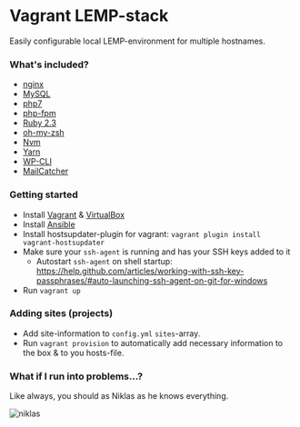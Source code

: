 # Vagrant LEMP-stack

Easily configurable local LEMP-environment for multiple hostnames.

### What's included?
* [nginx](https://nginx.org/en/)
* [MySQL](https://www.mysql.com/)
* [php7](http://php.net/manual/en/migration70.new-features.php)
* [php-fpm](https://php-fpm.org/)
* [Ruby 2.3](https://www.ruby-lang.org/en/)
* [oh-my-zsh](http://ohmyz.sh/)
* [Nvm](https://github.com/creationix/nvm)
* [Yarn](https://yarnpkg.com)
* [WP-CLI](http://wp-cli.org/)
* [MailCatcher](https://mailcatcher.me/)

### Getting started

* Install [Vagrant](https://www.vagrantup.com/) & [VirtualBox](https://www.virtualbox.org/wiki/VirtualBox)
* Install [Ansible](http://docs.ansible.com/ansible/intro_installation.html)
* Install hostsupdater-plugin for vagrant: `vagrant plugin install vagrant-hostsupdater`
* Make sure your `ssh-agent` is running and has your SSH keys added to it
  * Autostart `ssh-agent` on shell startup: https://help.github.com/articles/working-with-ssh-key-passphrases/#auto-launching-ssh-agent-on-git-for-windows
* Run `vagrant up`

### Adding sites (projects)
* Add site-information to `config.yml` `sites`-array.
* Run `vagrant provision` to automatically add necessary information to the box & to you hosts-file.

### What if I run into problems...?
Like always, you should as Niklas as he knows everything.


![niklas](http://testi.in/niklas.gif "Niklas knows everything")
